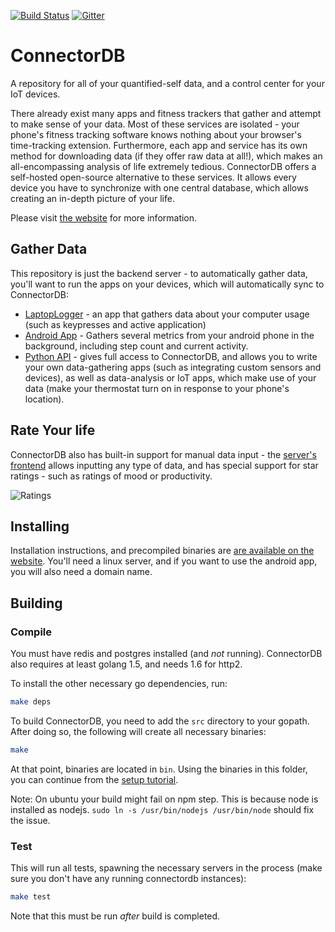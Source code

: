 [![Build Status](https://travis-ci.org/connectordb/connectordb.svg?branch=master)](https://travis-ci.org/connectordb/connectordb)
[![Gitter](https://badges.gitter.im/connectordb/connectordb.svg)](https://gitter.im/connectordb/connectordb?utm_source=badge&utm_medium=badge&utm_campaign=pr-badge)

# ConnectorDB
A repository for all of your quantified-self data, and a control center for your IoT devices.

There already exist many apps and fitness trackers that gather and attempt to make sense of your data. Most of these services are isolated - your phone's fitness tracking software knows nothing about your browser's time-tracking extension. Furthermore, each app and service has its own method for downloading data (if they offer raw data at all!), which makes an all-encompassing analysis of life extremely tedious. ConnectorDB offers a self-hosted open-source alternative to these services. It allows every device you have to synchronize with one central database, which allows creating an in-depth picture of your life.

Please visit [the website](https://connectordb.github.io) for more information.

## Gather Data

This repository is just the backend server - to automatically gather data, you'll want to run the apps on your devices, which will automatically sync to ConnectorDB:

- [LaptopLogger](https://github.com/connectordb/connectordb-laptoplogger) - an app that gathers data about your computer usage (such as keypresses and active application)
- [Android App](https://github.com/connectordb/connectordb-android) - Gathers several metrics from your android phone in the background, including step count and current activity.
- [Python API](https://github.com/connectordb/connectordb-python) - gives full access to ConnectorDB, and allows you to write your own data-gathering apps (such as integrating custom sensors and devices), as well as data-analysis or IoT apps, which make use of your data (make your thermostat turn on in response to your phone's location).

## Rate Your life

ConnectorDB also has built-in support for manual data input - the [server's frontend](https://github.com/connectordb/connectordb-frontend) allows inputting any type of data, and has special support for star ratings - such as ratings of mood or productivity.

![Ratings](https://raw.githubusercontent.com/connectordb/connectordb/master/screenshot.png)

## Installing
Installation instructions, and precompiled binaries are [are available on the website](https://connectordb.github.io/download.html). You'll need a linux server, and if you want to use the android app, you will also need a domain name.

## Building

### Compile
You must have redis and postgres installed (and *not* running). ConnectorDB also requires at least golang 1.5, and needs 1.6 for http2.

To install the other necessary go dependencies, run:

```bash
make deps
```

To build ConnectorDB, you need to add the `src` directory to your gopath. After doing so, the following will create all necessary binaries:

```bash
make
```

At that point, binaries are located in `bin`. Using the binaries in this folder, you can continue from the [setup tutorial](https://connectordb.github.io/download.html).

Note: On ubuntu your build might fail on npm step. This is because node is installed as nodejs.
`sudo ln -s /usr/bin/nodejs /usr/bin/node` should fix the issue.

### Test
This will run all tests, spawning the necessary servers in the process (make sure you don't have any running connectordb instances):

```bash
make test
```

Note that this must be run _after_ build is completed.
